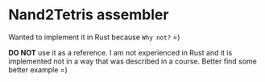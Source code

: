 # Nand2Tetris assembler

Wanted to implement it in Rust because `Why not?` =)

**DO NOT** use it as a reference. I am not experienced in Rust and
it is implemented not in a way that was described in a course. Better find some better example =)
